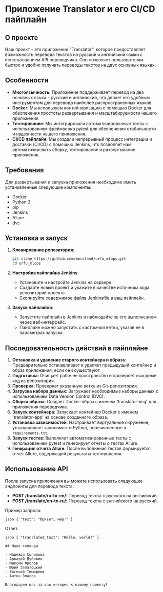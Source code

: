 # Приложение Translator и его CI/CD пайплайн

## О проекте

Наш проект - это приложение "Translator", которое предоставляет возможность перевода текстов на русский и английский
языки с использованием API переводчика. Оно позволяет пользователям быстро и удобно получать переводы текстов на двух
основных языках.

## Особенности

- **Многоязычность**: Приложение поддерживает перевод на два основных языка - русский и английский, что делает его
  удобным инструментом для перевода наиболее распространенных языков.
- **Docker**: Мы используем контейнеризацию с помощью Docker для обеспечения простоты развертывания и масштабируемости
  нашего приложения.
- **Тестирование**: Мы интегрировали автоматизированные тесты с использованием фреймворка pytest для обеспечения
  стабильности и надежности нашего приложения.
- **CI/CD пайплайн**: Мы создали непрерывный процесс интеграции и доставки (CI/CD) с помощью Jenkins, что позволяет нам
  автоматизировать сборку, тестирование и развертывание приложения.

## Требования

Для развертывания и запуска приложения необходимо иметь установленные следующие компоненты:

- Docker
- Python 3
- pip
- Jenkins
- Allure
- dvc

## Установка и запуск

1. **Клонирование репозитория**:
   ```bash
   git clone https://github.com/nocsland/urfu_mlops.git
   cd urfu_mlops
   ```

2. **Настройка пайплайна Jenkins**:
    - Установите и настройте Jenkins на сервере.
    - Создайте новый проект и укажите в качестве источника кода репозиторий проекта.
    - Скопируйте содержимое файла Jenkinsfile в ваш пайплайн.

3. **Запуск пайплайна**:
    - Запустите пайплайн в Jenkins и наблюдайте за его выполнением через веб-интерфейс.
    - Пайплайн можно запустить с кастомной ветки, указав ее в параметрах запуска.

## Последовательность действий в пайплайне

1. **Остановка и удаление старого контейнера и образа**: Предварительно останавливает и удаляет предыдущий контейнер и
   образ приложения, если они существуют.
2. **Подготовка**: Очищает рабочее пространство и проверяет исходный код из репозитория.
3. **Проверка**: Проверяет указанную ветку из Git-репозитория.
4. **Загрузка набора данных**: Загружает необходимые наборы данных с использованием Data Version Control (DVC).
5. **Сборка образа**: Создает Docker-образ с именем 'translator-img' для приложения переводчика.
6. **Запуск контейнера**: Запускает контейнер Docker с именем 'translator-app' на основе созданного образа.
7. **Установка зависимостей**: Настраивает виртуальное окружение, устанавливает зависимости Python, перечисленные
   в `requirements.txt`.
8. **Запуск тестов**: Выполняет автоматизированные тесты с использованием pytest и генерирует отчеты о тестах Allure.
9. **Генерация отчета Allure**: После выполнения тестов формируется отчет Allure, содержащий результаты тестирования.

## Использование API

После запуска приложения вы можете использовать следующие эндпоинты для перевода текста:
   
- **POST /translate/ru-to-en/**: Перевод текста с русского на английский.
- **POST /translate/en-to-ru/**: Перевод текста с английского на русский.

Пример запроса:
```
json { "text": "Привет, мир!" }
```

Ответ:  
```
json { "translated_text": "Hello, world!" }

## Наша команда

- Надежда Сопилова
- Аркадий Дубовик
- Максим Фролов
- Юрий Запатоцкий
- Евгений Тимофеев
- Антон Власов

Благодарим вас за ваш интерес к нашему проекту!

